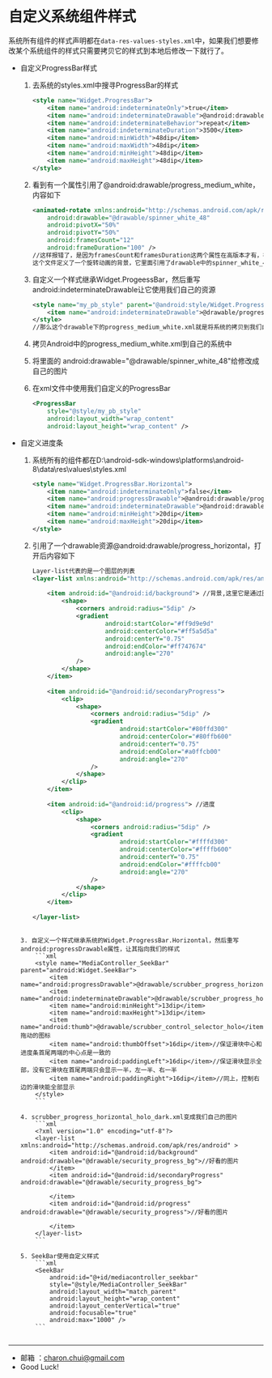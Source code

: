 自定义系统组件样式
===

系统所有组件的样式声明都在`data-res-values-styles.xml`中，如果我们想要修改某个系统组件的样式只需要拷贝它的样式到本地后修改一下就行了。

- 自定义ProgressBar样式
	1. 去系统的styles.xml中搜寻ProgressBar的样式
		```xml
		<style name="Widget.ProgressBar">
			<item name="android:indeterminateOnly">true</item>
			<item name="android:indeterminateDrawable">@android:drawable/progress_medium_white</item>
			<item name="android:indeterminateBehavior">repeat</item>
			<item name="android:indeterminateDuration">3500</item>
			<item name="android:minWidth">48dip</item>
			<item name="android:maxWidth">48dip</item>
			<item name="android:minHeight">48dip</item>
			<item name="android:maxHeight">48dip</item>
		</style>
		```
	2. 看到有一个属性引用了@android:drawable/progress_medium_white，内容如下
		```xml
		<animated-rotate xmlns:android="http://schemas.android.com/apk/res/android"
			android:drawable="@drawable/spinner_white_48"
			android:pivotX="50%"
			android:pivotY="50%"
			android:framesCount="12"
			android:frameDuration="100" /> 
		//这样报错了，是因为framesCount和framesDuration这两个属性在高版本才有，在2.2没有所以把这两个属性给去了就可以了
		这个文件定义了一个旋转动画的背景，它里面引用了drawable中的spinner_white_48这个图片
		```
		
	3. 自定义一个样式继承Widget.ProgeessBar，然后重写android:indeterminateDrawable让它使用我们自己的资源
		```xml
		<style name="my_pb_style" parent="@android:style/Widget.ProgressBar">
			<item name="android:indeterminateDrawable">@drawable/progress_medium_white</item>
		</style> 
		//那么这个drawable下的progress_medium_white.xml就是将系统的拷贝到我们自己的程序中

	4. 拷贝Android中的progress_medium_white.xml到自己的系统中
	5. 将里面的 android:drawable="@drawable/spinner_white_48"给修改成自己的图片
	6. 在xml文件中使用我们自定义的ProgressBar         
		```xml
		<ProgressBar
			style="@style/my_pb_style"
			android:layout_width="wrap_content"
			android:layout_height="wrap_content" />
		```

- 自定义进度条

	1. 系统所有的组件都在D:\android-sdk-windows\platforms\android-8\data\res\values\styles.xml
		```xml
		<style name="Widget.ProgressBar.Horizontal">
			<item name="android:indeterminateOnly">false</item>
			<item name="android:progressDrawable">@android:drawable/progress_horizontal</item>
			<item name="android:indeterminateDrawable">@android:drawable/progress_indeterminate_horizontal</item>
			<item name="android:minHeight">20dip</item>
			<item name="android:maxHeight">20dip</item>
		</style>
		```
	2. 引用了一个drawable资源@android:drawable/progress_horizontal，打开后内容如下
		```xml
		Layer-list代表的是一个图层的列表
		<layer-list xmlns:android="http://schemas.android.com/apk/res/android">
		 
			<item android:id="@android:id/background"> //背景,这里它是通过图形资源shape的方式定义的背景
				<shape>
					<corners android:radius="5dip" />
					<gradient
							android:startColor="#ff9d9e9d"
							android:centerColor="#ff5a5d5a"
							android:centerY="0.75"
							android:endColor="#ff747674"
							android:angle="270"
					/>
				</shape>
			</item>
		 
			<item android:id="@android:id/secondaryProgress">
				<clip>
					<shape>
						<corners android:radius="5dip" />
						<gradient
								android:startColor="#80ffd300"
								android:centerColor="#80ffb600"
								android:centerY="0.75"
								android:endColor="#a0ffcb00"
								android:angle="270"
						/>
					</shape>
				</clip>
			</item>
		 
			<item android:id="@android:id/progress"> //进度
				<clip>
					<shape>
						<corners android:radius="5dip" />
						<gradient
								android:startColor="#ffffd300"
								android:centerColor="#ffffb600"
								android:centerY="0.75"
								android:endColor="#ffffcb00"
								android:angle="270"
						/>
					</shape>
				</clip>
			</item>
		 
		</layer-list>
	```
	 
	3. 自定义一个样式继承系统的Widget.ProgressBar.Horizontal，然后重写android:progressDrawable属性，让其指向我们的样式
		```xml
		<style name="MediaController_SeekBar" parent="android:Widget.SeekBar">
			<item name="android:progressDrawable">@drawable/scrubber_progress_horizontal_holo_dark</item>
			<item name="android:indeterminateDrawable">@drawable/scrubber_progress_horizontal_holo_dark</item>
			<item name="android:minHeight">13dip</item>
			<item name="android:maxHeight">13dip</item>
			<item name="android:thumb">@drawable/scrubber_control_selector_holo</item>//拖动的图标
			<item name="android:thumbOffset">16dip</item>//保证滑块中心和进度条首尾两端的中心点是一致的
			<item name="android:paddingLeft">16dip</item>//保证滑块显示全部，没有它滑块在首尾两端只会显示一半，左一半、右一半
			<item name="android:paddingRight">16dip</item>//同上，控制右边的滑块能全部显示
		</style>
		```
	 
	4. scrubber_progress_horizontal_holo_dark.xml变成我们自己的图片
		```xml
		<?xml version="1.0" encoding="utf-8"?>
		<layer-list xmlns:android="http://schemas.android.com/apk/res/android" >
			<item android:id="@android:id/background" android:drawable="@drawable/security_progress_bg">//好看的图片
			</item>
			<item android:id="@android:id/secondaryProgress" android:drawable="@drawable/security_progress_bg">
				
			</item>
			<item android:id="@android:id/progress" android:drawable="@drawable/security_progress">//好看的图片
				
			</item>
		</layer-list>
		```
		
	5. SeekBar使用自定义样式
		```xml
		<SeekBar
			android:id="@+id/mediacontroller_seekbar"
			style="@style/MediaController_SeekBar"
			android:layout_width="match_parent"
			android:layout_height="wrap_content"
			android:layout_centerVertical="true"
			android:focusable="true"
			android:max="1000" />
		```
		
---

- 邮箱 ：charon.chui@gmail.com  
- Good Luck! 
